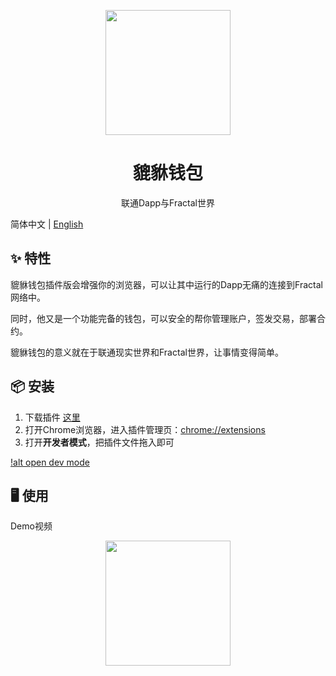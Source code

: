 <p align="center">
  <a href="https://github.com/fractal-platform/pihsiu/releases">
    <img width="200" src="https://raw.githubusercontent.com/fractal-platform/pihsiu/master/docs/logo.png">
  </a>
</p>

<h1 align="center">貔貅钱包</h1>

<div align="center">

联通Dapp与Fractal世界

</div>

简体中文 | [English](./README.md)

## ✨ 特性

貔貅钱包插件版会增强你的浏览器，可以让其中运行的Dapp无痛的连接到Fractal网络中。

同时，他又是一个功能完备的钱包，可以安全的帮你管理账户，签发交易，部署合约。

貔貅钱包的意义就在于联通现实世界和Fractal世界，让事情变得简单。

## 📦 安装

1. 下载插件 [这里](https://github.com/fractal-platform/pihsiu/releases)
2. 打开Chrome浏览器，进入插件管理页：[chrome://extensions](chrome://extensions)
3. 打开**开发者模式**，把插件文件拖入即可

[!alt open dev mode](https://raw.githubusercontent.com/fractal-platform/pihsiu/master/docs/open_dev_mode.png)

## 🖥 使用

Demo视频

<p align="center">
  <a href="https://www.youtube.com/watch?v=1z4pTe0aMqs&feature=youtu.be">
    <img width="200" src="https://raw.githubusercontent.com/fractal-platform/pihsiu/master/docs/youtube.png">
  </a>
</p>
